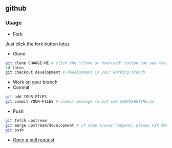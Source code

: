 ## github

### Usage

-   Fork

Just click the fork button [lotus](https://github.com/saturn-xiv/lotus)

-   Clone

```bash
git clone CHANGE-ME # click the "clone or download" button can see the url
cd lotus
git checkout development # development is your working branch
```

-   Work on your branch
-   Commit

```bash
git add YOUR-FILES
git commit YOUR-FILES # commit message format see CONTRIBUTING.md
```

-   Push

```bash
git fetch upstream
git merge upstream/development # if some issues happend, please FIX AND COMMIT
git push
```

-   [Open a pull request](https://guides.github.com/activities/hello-world/#pr)
